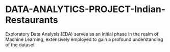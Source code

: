 # DATA-ANALYTICS-PROJECT-Indian-Restaurants
Exploratory Data Analysis (EDA) serves as an initial phase in the realm of Machine Learning, extensively employed to gain a profound understanding of the dataset
